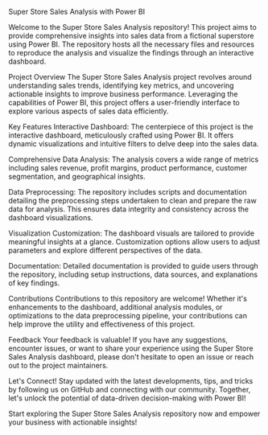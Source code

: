 Super Store Sales Analysis with Power BI

Welcome to the Super Store Sales Analysis repository! This project aims to provide comprehensive insights into sales data from a fictional superstore using Power BI. The repository hosts all the necessary files and resources to reproduce the analysis and visualize the findings through an interactive dashboard.

Project Overview
The Super Store Sales Analysis project revolves around understanding sales trends, identifying key metrics, and uncovering actionable insights to improve business performance. Leveraging the capabilities of Power BI, this project offers a user-friendly interface to explore various aspects of sales data efficiently.

Key Features
Interactive Dashboard: The centerpiece of this project is the interactive dashboard, meticulously crafted using Power BI. It offers dynamic visualizations and intuitive filters to delve deep into the sales data.

Comprehensive Data Analysis: The analysis covers a wide range of metrics including sales revenue, profit margins, product performance, customer segmentation, and geographical insights.

Data Preprocessing: The repository includes scripts and documentation detailing the preprocessing steps undertaken to clean and prepare the raw data for analysis. This ensures data integrity and consistency across the dashboard visualizations.

Visualization Customization: The dashboard visuals are tailored to provide meaningful insights at a glance. Customization options allow users to adjust parameters and explore different perspectives of the data.

Documentation: Detailed documentation is provided to guide users through the repository, including setup instructions, data sources, and explanations of key findings.

Contributions
Contributions to this repository are welcome! Whether it's enhancements to the dashboard, additional analysis modules, or optimizations to the data preprocessing pipeline, your contributions can help improve the utility and effectiveness of this project.

Feedback
Your feedback is valuable! If you have any suggestions, encounter issues, or want to share your experience using the Super Store Sales Analysis dashboard, please don't hesitate to open an issue or reach out to the project maintainers.

Let's Connect!
Stay updated with the latest developments, tips, and tricks by following us on GitHub and connecting with our community. Together, let's unlock the potential of data-driven decision-making with Power BI!

Start exploring the Super Store Sales Analysis repository now and empower your business with actionable insights!
